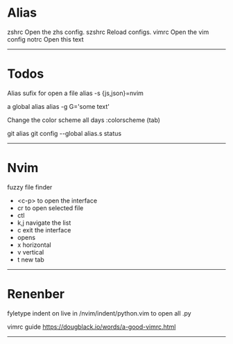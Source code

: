 # Alias 
zshrc   Open the zhs config.
szshrc  Reload configs.
vimrc   Open the vim config
notrc   Open this text
______


# Todos
Alias sufix for open a file 
alias -s {js,json}=nvim

a global alias 
alias -g G='some text'

Change the color scheme all days
:colorscheme (tab)

git alias
git config --global alias.s status
_______


# Nvim
fuzzy file finder

* \<c-p\> to open the interface
* cr to open selected file
* ctl 
* k,j navigate the list
* c exit the interface
* opens
* x horizontal
* v vertical
* t new tab


_______


# Renenber
fyletype indent on
live in /nvim/indent/python.vim to open all .py

vimrc guide 
https://dougblack.io/words/a-good-vimrc.html

_______
